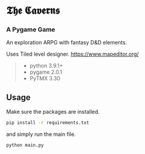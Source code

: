 # 𝕿𝖍𝖊 𝕮𝖆𝖛𝖊𝖗𝖓𝖘   
### A Pygame Game

An exploration ARPG with fantasy D&D elements.

Uses Tiled level designer.
https://www.mapeditor.org/

> * python 3.9.1+
> * pygame 2.0.1
> * PyTMX 3.30

## Usage

Make sure the packages are installed.
```bash
pip install -r requirements.txt
```

and simply run the main file.

```bash
python main.py
```
